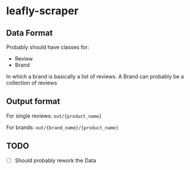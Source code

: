 # leafly-scraper

## Data Format

Probably should have classes for:
 - Review 
 - Brand

In which a brand is basically a list of reviews.
A Brand can probably be a collection of reviews 

## Output format 

For single reviews: 
`out/{product_name}`

For brands:
`out/{brand_name}/{product_name}`


## TODO

- [ ] Should probably rework the Data 
